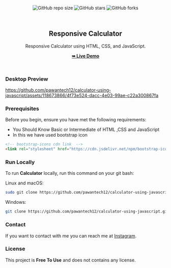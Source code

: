 <div align="center">
  
  ![GitHub repo size](https://img.shields.io/github/repo-size/pawantech12/calculator-using-javascript)
  ![GitHub stars](https://img.shields.io/github/stars/pawantech12/calculator-using-javascript?style=social)
  ![GitHub forks](https://img.shields.io/github/forks/pawantech12/calculator-using-javascript?style=social)

  <br />

  <h2 align="center">Responsive Calculator</h2>

  Responsive Calculator using HTML, CSS, and JavaScript.

  <a href="https://pawantech12.github.io/calculator-using-javascript/"><strong>➥ Live Demo</strong></a>

</div>

<br />

### Desktop Preview

https://github.com/pawantech12/calculator-using-javascript/assets/118673866/4f73e524-dacc-4e03-99ae-c22a300867fa

### Prerequisites

Before you begin, ensure you have met the following requirements:

* You Should Know Basic or Intermediate of HTML ,CSS and JavaScript
* In this we have used bootstrap icon 
```html
<!-- bootstrap-icons cdn link  -->
<link rel="stylesheet" href="https://cdn.jsdelivr.net/npm/bootstrap-icons@1.10.5/font/bootstrap-icons.css"/>
```


### Run Locally

To run **Calculator** locally, run this command on your git bash:

Linux and macOS:

```bash
sudo git clone https://github.com/pawantech12/calculator-using-javascript.git
```

Windows:

```bash
git clone https://github.com/pawantech12/calculator-using-javascript.git
```

### Contact

If you want to contact with me you can reach me at [Instagram](https://www.instagram.com/codewithpawan/).

### License

This project is **Free To Use** and does not contains any license.
